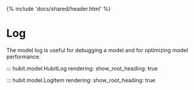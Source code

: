 {% include 'docs/shared/header.html' %}

# Log

The model log is useful for debugging a model and for optimizing model 
performance.

::: hubit.model.HubitLog
    rendering:
        show_root_heading: true

::: hubit.model.LogItem
    rendering:
        show_root_heading: true
